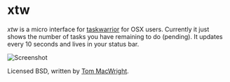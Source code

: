 # xtw

*xtw* is a micro interface for [taskwarrior](http://taskwarrior.org/projects/show/taskwarrior)
for OSX users. Currently it just shows the number of tasks you have remaining
to do (pending). It updates every 10 seconds and lives in your status bar.

![Screenshot](https://github.com/tmcw/xtw/raw/master/screenshot.png)

Licensed BSD, written by [Tom MacWright](http://macwright.org/).
